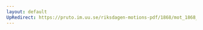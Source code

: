 ```yaml
---
layout: default
UpRedirect: https://pruto.im.uu.se/riksdagen-motions-pdf/1868/mot_1868__fk__53.pdf
---
```

